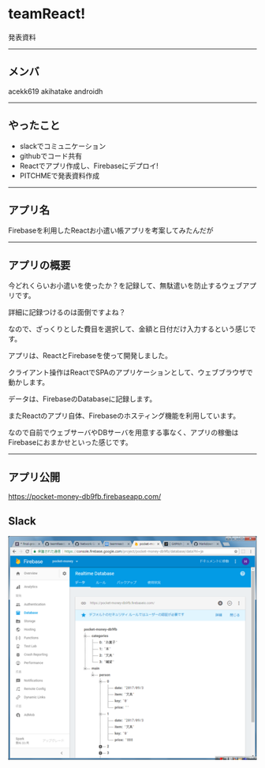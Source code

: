 # teamReact!　
発表資料

---
## メンバ
acekk619
akihatake
androidh

---
## やったこと
* slackでコミュニケーション
* githubでコード共有
* Reactでアプリ作成し、Firebaseにデプロイ!
* PITCHMEで発表資料作成

---

## アプリ名
Firebaseを利用したReactお小遣い帳アプリを考案してみたんだが

---

## アプリの概要

今どれくらいお小遣いを使ったか？を記録して、無駄遣いを防止するウェブアプリです。

詳細に記録つけるのは面倒ですよね？

なので、ざっくりとした費目を選択して、金額と日付だけ入力するという感じです。

アプリは、ReactとFirebaseを使って開発しました。

クライアント操作はReactでSPAのアプリケーションとして、ウェブブラウザで動かします。

データは、FirebaseのDatabaseに記録します。

またReactのアプリ自体、Firebaseのホスティング機能を利用しています。

なので自前でウェブサーバやDBサーバを用意する事なく、アプリの稼働はFirebaseにおまかせといった感じです。

---

## アプリ公開
https://pocket-money-db9fb.firebaseapp.com/


## Slack
![Slack](https://github.com/acekk619/teamReact/blob/master/Picture/FireBase.png)
